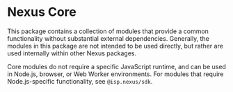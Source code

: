 # Nexus Core

This package contains a collection of modules that provide a common functionality without substantial external dependencies. Generally, the modules in this package are not intended to be used directly, but rather are used internally within other Nexus packages.

Core modules do not require a specific JavaScript runtime, and can be used in Node.js, browser, or Web Worker environments. For modules that require Node.js-specific functionality, see `@isp.nexus/sdk`.
